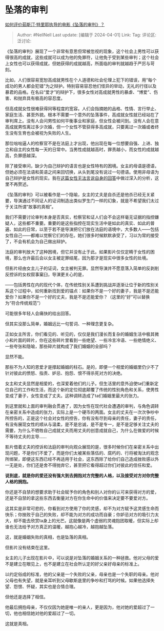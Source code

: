 # 坠落的审判
[如何评价茹斯汀·特里耶执导的电影《坠落的审判》？](https://www.zhihu.com/question/649167282/answer/3450570683)

> Author: #NellNell
> Last update: [编辑于 2024-04-01]
> Link:
> Tag: 
> 评论区:
> 泛讨论:

《坠落的审判》展现了一个非常有意思但常被忽视的现象，这个社会上男性可以获得很高的成就，这些成就可以成为他的免罪符，让他免于受到某些审判；这个社会上女性也可以获得成就，但她获得的成就越高，所面临的审判就越趋于严厉与苛刻。

比如，人们很容易宽恕高成就男性在个人道德和社会伦理上犯下的错误，用“每个成功的男人都会犯错”为之辩护。特别容易容忍他们怪异的举动，无礼的行径以及暴君的品格。在名曰“爱才”的辩护下，很多女性对高成就男性的暴虐、“博爱”、伤害、和抛弃具有极高的容忍度。

但高成就女性很难获得同等程度的宽容。人们会指摘她的品格、性情、言行举止、家庭生活、甚至外貌。根本不需要一个意外的坠落事件，高成就女性就已经站在了审判席上。没有人会问男性如何平衡事业和家庭，但女性会被问到。没有人会在意高成就男性离过多少次婚，但一个女性不管获得多高成就，只要离过一次婚或者终生没有生育也会被视为失败的人生。

那位咄咄逼人的检察官不是在法庭上才出现，他出现在每一位想要自强、上进、独立和自主的女性每一天的日常中。当男性成就越高时，罪责越小，而女性的成就越高，负罪感越深。

除了接受审问，缺少为自己辩护的语言也是女性特有的困境。女主的母语是德语，但她必须在法语和英语之间来回切换，从头到尾没有说过一句德语。使用非母语为自己辩护是女性的现实。我在[这篇女性无法言说自身的回答](https://www.zhihu.com/question/520559819/answer/3283567203?utm_psn=1758087442882560002)中做过深入的分析，这里不再赘述。

《坠落的审判》可以被看作是一个隐喻，女主的丈夫是自杀还是他杀已经无关紧要，导演通过不同证人的证词制造出类似罗生门一样的幻象，就是不希望我们太过于关注所谓“故事的真相”。

我们不需要讨论审判本身是否真实，检察官和证人们会不会这样毫无证据的指控嫌疑人，这些都不重要。重要的是这些指控在现实生活中是如此的真实、如此的普遍、如此的日常，以至于若不是导演把它们放在法庭的语境中，大多数人——包括女性自己——都难以觉察它们的存在。她们很多时候默默承受了，习以为常的接受了，不会有机会为自己做出辩护。

法庭的审判放大了这种困境，但它并没有止于此。如果影片仅仅定睛于女性的困境，那么也许最后会以女主被定罪结尾，因为那才是现实中很多女性的处境。

但影片经由女主儿子的证词，女主被判无罪。显然导演并不愿意落入简单的反剥削反控诉的女权叙事窠臼，导演更关心的是，

——包括男性在内的现代个体，在传统性别关系遭到挑战并逐渐让位于新的性别关系这个过程中，如何重新找到爱的锚点：如果你不是一个好的妻子，我是不是还能爱你？如果你不是一个好的丈夫，我是不是还能爱你？（这里的“好”可以替换为“符合传统规范”）

可能很多年轻人会痛快的给出回答。

但其实没那么简单，婚姻远比一句誓词、一种理念更复杂。

正如女主所言，你们看见的、听见的，仅仅是我们漫长而复杂的婚姻生活中极其微小和片面的碎片，你在这些碎片里看到一些绝望、一些冷言冷语、一些绝情绝义、一些夸张和隐喻，那些碎片就构成了我们婚姻的全部吗？

显然不能。

那些不为人知的恩爱才是撑起婚姻的柱石。是的，即便一个相爱的婚姻里仍少不了针对彼此的愤怒、指责、妒忌、抱怨、恨不得杀死对方的决绝。

女主和丈夫显然是相爱的，也深爱着他们的儿子。但生活里的意外迫使ta们重新定位自己的工作和生活，而这个新的定位彻底颠覆了传统的性别角色和关系，使男性变成了妻子，女性变成了丈夫。这种调转造成了ta们婚姻里最大的张力。

到这里就和上面的审判融会贯通了，因为女性在现代社会遭遇的审判，与角色调转在亲密关系中造成的张力，实际上是一个硬币的两面。女主的丈夫在一次次争吵中所控告的，正是这个社会对女性的控告，你有没有尽到母亲的责任，妻子的责任，有没有展现女性的顺从与温柔，是不是忠诚，是不是专一，是不是足够关注丈夫的需要，为什么不牺牲自己成就丈夫而用丈夫的创意成就自己，为什么在做爱的时候不等待丈夫的主导……

影片借着丈夫的控诉和法庭的审判向观众展现的是，很多时候你们在亲密关系中出现问题，不是你们不爱了，而是你们太被某些落伍的、腐朽的、行将被淘汰的观念所绑架，即便这东西已经不再适用于社会，这东西除了给你们自己造成挫败感以外一无是处，你们还是舍不得抛弃它，甚至把它看得超过你们对彼此的信任和爱。

**说到底，就是你的爱还没有强大到去拥抱对方完整的人格，以及接受对方对你完整人格的拥抱。**

你还是不自禁的想要求助于社会赋予你的角色和别人对你的认可来获得对方的爱，还是不自禁的拿这些东西去衡量对方在你生命中的价值来决定要不要爱对方。

这其实是非常可悲的，你看到对方使用了你的灵感，却不为对方赋予这灵感生命而快乐；你挫败于自己的失败，却不能为对方的成功而自豪；你妒忌对方的吸引力太大，却不能去欣赏ta身上的光芒。这就像是两个虚弱的灵魂抱团取暖，但实际上却谁也无法给予对方真正的温暖，越抱心越冷，越抱越坠落。

这，就是婚姻失败的真相，也是坠落的真相。

但影片没有结束在这里。

女主的儿子出现在影片中，可以说是对坠落的婚姻关系的一种拯救。他对父母的爱不是建立在眼见上，也不是建立在社会所认定的好父亲好母亲的标准上。

以约定俗成的标准，他的父亲是一个失败的父亲，母亲也是一个失职的母亲。他对父母也有失望，就是亲耳听到父母歇斯底里的争吵和打骂的时候。如果他选择失望、怨恨、怀疑，其实也是合情合理。

但他还是选择了相信。

他最后拥抱母亲，不仅仅因为她是唯一的亲人，更是因为，他对她的爱超过了一切，他也相信她对他的爱超过了一切。

这就是真相。